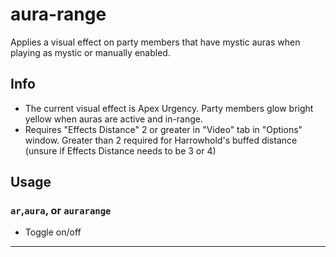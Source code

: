 # aura-range
Applies a visual effect on party members that have mystic auras when playing as mystic or manually enabled.

## Info
- The current visual effect is Apex Urgency. Party members glow bright yellow when auras are active and in-range.
- Requires "Effects Distance" 2 or greater in "Video" tab in "Options" window. Greater than 2 required for Harrowhold's buffed distance (unsure if Effects Distance needs to be 3 or 4)

## Usage
### `ar`,`aura`, or `aurarange`
- Toggle on/off

---
